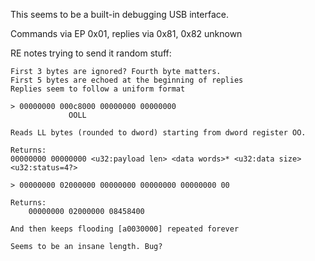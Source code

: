 This seems to be a built-in debugging USB interface.

Commands via EP 0x01, replies via 0x81, 0x82 unknown

RE notes trying to send it random stuff:

```
First 3 bytes are ignored? Fourth byte matters.
First 5 bytes are echoed at the beginning of replies
Replies seem to follow a uniform format

> 00000000 000c8000 00000000 00000000
             OOLL

Reads LL bytes (rounded to dword) starting from dword register OO.

Returns:
00000000 00000000 <u32:payload len> <data words>* <u32:data size> <u32:status=4?>

> 00000000 02000000 00000000 00000000 00000000 00

Returns:
    00000000 02000000 08458400

And then keeps flooding [a0030000] repeated forever

Seems to be an insane length. Bug?
```